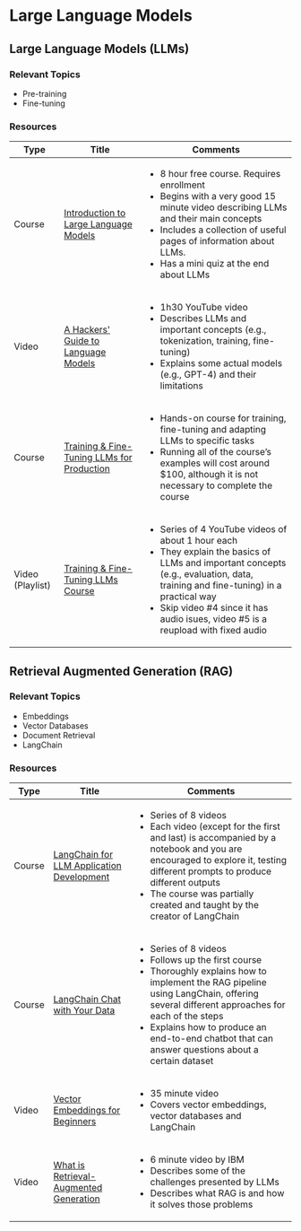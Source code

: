 # Large Language Models

## Large Language Models (LLMs)

### Relevant Topics
- Pre-training
- Fine-tuning

### Resources
| Type        | Title       | Comments |
| ----------- | ----------- | ----------- |
| Course      | [Introduction to Large Language Models](https://www.cloudskillsboost.google/course_templates/539) | <ul><li>8 hour free course. Requires enrollment</li><li>Begins with a very good 15 minute video describing LLMs and their main concepts</li><li>Includes a collection of useful pages of information about LLMs.</li><li>Has a mini quiz at the end about LLMs</li></ul> |
| Video      | [A Hackers' Guide to Language Models](https://www.youtube.com/watch?v=jkrNMKz9pWU) | <ul><li>1h30 YouTube video</li><li>Describes LLMs and important concepts (e.g., tokenization, training, fine-tuning)</li><li>Explains some actual models (e.g., GPT-4) and their limitations</li></ul> |
| Course      | [Training & Fine-Tuning LLMs for Production](https://learn.activeloop.ai/courses/llms) | <ul><li>Hands-on course for training, fine-tuning and adapting LLMs to specific tasks</li><li>Running all of the course’s examples will cost around $100, although it is not necessary to complete the course</li></ul> |
| Video (Playlist)      | [Training & Fine-Tuning LLMs Course](https://www.youtube.com/playlist?list=PLD80i8An1OEGqqXeNZ5w0IBmeZcxpZEYL) | <ul><li>Series of 4 YouTube videos of about 1 hour each</li><li>They explain the basics of LLMs and important concepts (e.g., evaluation, data, training and fine-tuning) in a practical way</li><li>Skip video #4 since it has audio isues, video #5 is a reupload with fixed audio</li></ul> |

## Retrieval Augmented Generation (RAG)

### Relevant Topics
- Embeddings
- Vector Databases
- Document Retrieval
- LangChain

### Resources
| Type        | Title       | Comments |
| ----------- | ----------- | ----------- |
| Course      | [LangChain for LLM Application Development](https://learn.deeplearning.ai/langchain/) | <ul><li>Series of 8 videos</li><li>Each video (except for the first and last) is accompanied by a notebook and you are encouraged to explore it, testing different prompts to produce different outputs</li><li>The course was partially created and taught by the creator of LangChain</li></ul> |
| Course      | [LangChain Chat with Your Data](https://learn.deeplearning.ai/langchain-chat-with-your-data) | <ul><li>Series of 8 videos</li><li>Follows up the first course</li><li>Thoroughly explains how to implement the RAG pipeline using LangChain, offering several different approaches for each of the steps</li><li>Explains how to produce an end-to-end chatbot that can answer questions about a certain dataset</li></ul> |
| Video      | [Vector Embeddings for Beginners](https://www.youtube.com/watch?v=PR7xz5vQKGg) | <ul><li>35 minute video</li><li>Covers vector embeddings, vector databases and LangChain</li></ul> |
| Video      | [What is Retrieval-Augmented Generation](https://www.youtube.com/watch?v=T-D1OfcDW1M) | <ul><li>6 minute video by IBM</li><li>Describes some of the challenges presented by LLMs</li><li>Describes what RAG is and how it solves those problems</li></ul> |


<!-- 

 | Type        | Title       | Comments |
| ----------- | ----------- | ----------- |
| Course      | []() | <ul><li></li><li></li><li></li></ul> |
| Course      | []() | <ul><li></li><li></li><li></li></ul> |
| Course      | []() | <ul><li></li><li></li><li></li></ul> |
| Course      | []() | <ul><li></li><li></li><li></li></ul> |
 
 -->
